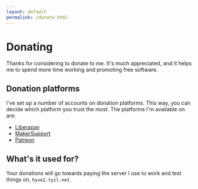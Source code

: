 ```yaml
---
layout: default
permalink: /donate.html
---
```


# Donating
Thanks for considering to donate to me. It's much appreciated, and it helps me
to spend more time working and promoting free software.

## Donation platforms
I've set up a number of accounts on donation platforms. This way, you can
decide which platform you trust the most. The platforms I'm available on are:

- [Liberapay](https://liberapay.com/tyil/donate)
- [MakerSupport](https://www.makersupport.com/Vipersword/pledge)
- [Patreon](https://www.patreon.com/bePatron?c=1401236)

## What's it used for?
Your donations will go towards paying the server I use to work and test things
on, `hyve2.tyil.net`.
